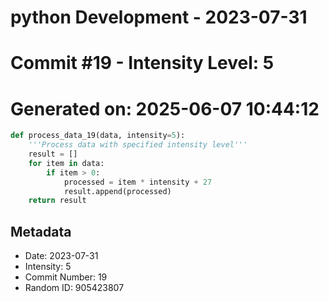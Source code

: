 ﻿# python Development - 2023-07-31
# Commit #19 - Intensity Level: 5
# Generated on: 2025-06-07 10:44:12
```python
def process_data_19(data, intensity=5):
    '''Process data with specified intensity level'''
    result = []
    for item in data:
        if item > 0:
            processed = item * intensity + 27
            result.append(processed)
    return result
```
## Metadata
- Date: 2023-07-31
- Intensity: 5
- Commit Number: 19
- Random ID: 905423807
